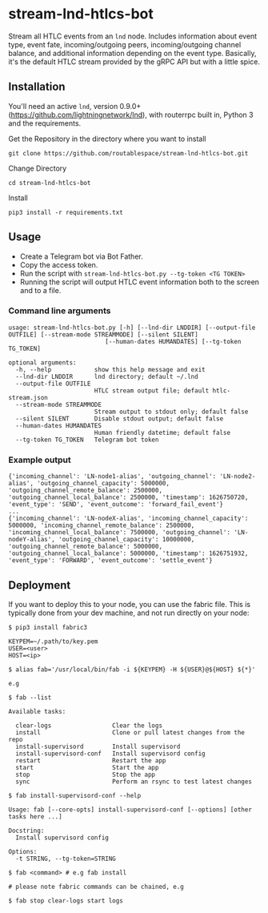 # stream-lnd-htlcs-bot

Stream all HTLC events from an `lnd` node. Includes information about event type, event fate, incoming/outgoing peers, incoming/outgoing channel balance, and additional information depending on the event type. Basically, it's the default HTLC stream provided by the gRPC API but with a little spice.

## Installation

You'll need an active `lnd`, version 0.9.0+ (https://github.com/lightningnetwork/lnd), with routerrpc built in, Python 3 and the requirements.

Get the Repository in the directory where you want to install
```
git clone https://github.com/routablespace/stream-lnd-htlcs-bot.git
```
Change Directory
```
cd stream-lnd-htlcs-bot
```
Install

```
pip3 install -r requirements.txt
```

## Usage

- Create a Telegram bot via Bot Father.
- Copy the access token.
- Run the script with `stream-lnd-htlcs-bot.py --tg-token <TG TOKEN>`
- Running the script will output HTLC event information both to the screen and to a file.

### Command line arguments

```
usage: stream-lnd-htlcs-bot.py [-h] [--lnd-dir LNDDIR] [--output-file OUTFILE] [--stream-mode STREAMMODE] [--silent SILENT]
                           [--human-dates HUMANDATES] [--tg-token TG_TOKEN]

optional arguments:
  -h, --help            show this help message and exit
  --lnd-dir LNDDIR      lnd directory; default ~/.lnd
  --output-file OUTFILE
                        HTLC stream output file; default htlc-stream.json
  --stream-mode STREAMMODE
                        Stream output to stdout only; default false
  --silent SILENT       Disable stdout output; default false
  --human-dates HUMANDATES
                        Human friendly datetime; default false
  --tg-token TG_TOKEN   Telegram bot token
```

### Example output

```
{'incoming_channel': 'LN-node1-alias', 'outgoing_channel': 'LN-node2-alias', 'outgoing_channel_capacity': 5000000, 'outgoing_channel_remote_balance': 2500000, 'outgoing_channel_local_balance': 2500000, 'timestamp': 1626750720, 'event_type': 'SEND', 'event_outcome': 'forward_fail_event'}
...
{'incoming_channel': 'LN-nodeX-alias', 'incoming_channel_capacity': 5000000, 'incoming_channel_remote_balance': 2500000, 'incoming_channel_local_balance': 7500000, 'outgoing_channel': 'LN-nodeY-alias', 'outgoing_channel_capacity': 10000000, 'outgoing_channel_remote_balance': 5000000, 'outgoing_channel_local_balance': 5000000, 'timestamp': 1626751932, 'event_type': 'FORWARD', 'event_outcome': 'settle_event'}
```


## Deployment

If you want to deploy this to your node, you can use the fabric file. This is typically done from your dev machine, and not run directly on your node:

```
$ pip3 install fabric3

KEYPEM=~/.path/to/key.pem
USER=<user>
HOST=<ip>

$ alias fab='/usr/local/bin/fab -i ${KEYPEM} -H ${USER}@${HOST} ${*}'

e.g

$ fab --list

Available tasks:

  clear-logs                 Clear the logs
  install                    Clone or pull latest changes from the repo
  install-supervisord        Install supervisord
  install-supervisord-conf   Install supervisord config
  restart                    Restart the app
  start                      Start the app
  stop                       Stop the app
  sync                       Perform an rsync to test latest changes

$ fab install-supervisord-conf --help

Usage: fab [--core-opts] install-supervisord-conf [--options] [other tasks here ...]

Docstring:
  Install supervisord config

Options:
  -t STRING, --tg-token=STRING

$ fab <command> # e.g fab install

# please note fabric commands can be chained, e.g

$ fab stop clear-logs start logs

```